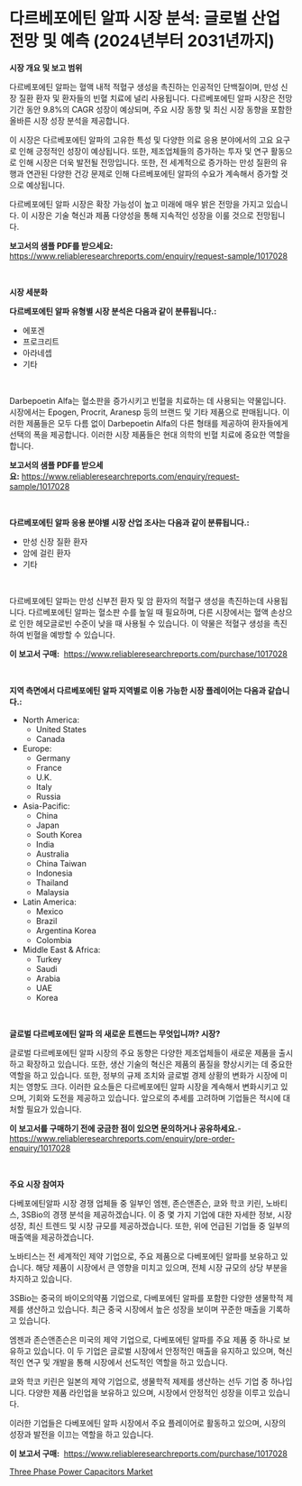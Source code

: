 <p><h1>다르베포에틴 알파 시장 분석: 글로벌 산업 전망 및 예측 (2024년부터 2031년까지)</h1></p><p><strong>시장 개요 및 보고 범위</strong></p>
<p><p>다르베포에틴 알파는 혈액 내적 적혈구 생성을 촉진하는 인공적인 단백질이며, 만성 신장 질환 환자 및 환자들의 빈혈 치료에 널리 사용됩니다. 다르베포에틴 알파 시장은 전망 기간 동안 9.8%의 CAGR 성장이 예상되며, 주요 시장 동향 및 최신 시장 동향을 포함한 올바른 시장 성장 분석을 제공합니다. </p><p>이 시장은 다르베포에틴 알파의 고유한 특성 및 다양한 의료 응용 분야에서의 고요 요구로 인해 긍정적인 성장이 예상됩니다. 또한, 제조업체들의 증가하는 투자 및 연구 활동으로 인해 시장은 더욱 발전될 전망입니다. 또한, 전 세계적으로 증가하는 만성 질환의 유행과 연관된 다양한 건강 문제로 인해 다르베포에틴 알파의 수요가 계속해서 증가할 것으로 예상됩니다.</p><p>다르베포에틴 알파 시장은 확장 가능성이 높고 미래에 매우 밝은 전망을 가지고 있습니다. 이 시장은 기술 혁신과 제품 다양성을 통해 지속적인 성장을 이룰 것으로 전망됩니다.</p></p>
<p><strong>보고서의 샘플 PDF를 받으세요:</strong> <a href="https://www.reliableresearchreports.com/enquiry/request-sample/1017028">https://www.reliableresearchreports.com/enquiry/request-sample/1017028</a></p>
<p>&nbsp;</p>
<p><strong>시장 세분화</strong></p>
<p><strong>다르베포에틴 알파 유형별 시장 분석은 다음과 같이 분류됩니다.:</strong></p>
<p><ul><li>에포겐</li><li>프로크리트</li><li>아라네셉</li><li>기타</li></ul></p>
<p>&nbsp;</p>
<p><p>Darbepoetin Alfa는 혈소판을 증가시키고 빈혈을 치료하는 데 사용되는 약물입니다. 시장에서는 Epogen, Procrit, Aranesp 등의 브랜드 및 기타 제품으로 판매됩니다. 이러한 제품들은 모두 다름 없이 Darbepoetin Alfa의 다른 형태를 제공하여 환자들에게 선택의 폭을 제공합니다. 이러한 시장 제품들은 현대 의학의 빈혈 치료에 중요한 역할을 합니다.</p></p>
<p><strong>보고서의 샘플 PDF를 받으세요:</strong>&nbsp;<a href="https://www.reliableresearchreports.com/enquiry/request-sample/1017028">https://www.reliableresearchreports.com/enquiry/request-sample/1017028</a></p>
<p>&nbsp;</p>
<p><strong> 다르베포에틴 알파 응용 분야별 시장 산업 조사는 다음과 같이 분류됩니다.:</strong></p>
<p><ul><li>만성 신장 질환 환자</li><li>암에 걸린 환자</li><li>기타</li></ul></p>
<p>&nbsp;</p>
<p><p>다르베포에틴 알파는 만성 신부전 환자 및 암 환자의 적혈구 생성을 촉진하는데 사용됩니다. 다르베포에틴 알파는 혈소판 수를 높일 때 필요하며, 다른 시장에서는 혈액 손상으로 인한 헤모글로빈 수준이 낮을 때 사용될 수 있습니다. 이 약물은 적혈구 생성을 촉진하여 빈혈을 예방할 수 있습니다.</p></p>
<p><strong>이 보고서 구매:</strong>&nbsp; <a href="https://www.reliableresearchreports.com/purchase/1017028">https://www.reliableresearchreports.com/purchase/1017028</a></p>
<p>&nbsp;</p>
<p><strong>지역 측면에서 다르베포에틴 알파 지역별로 이용 가능한 시장 플레이어는 다음과 같습니다.:</strong></p>
<p><ul>
    <li>
        North America:
        <ul>
            <li>United States</li>
            <li>Canada</li>
        </ul>
    </li>
    <li>
        Europe:
        <ul>
            <li>Germany</li>
            <li>France</li>
            <li>U.K.</li>
            <li>Italy</li>
            <li>Russia</li>
        </ul>
    </li>
    <li>
        Asia-Pacific:
        <ul>
            <li>China</li>
            <li>Japan</li>
            <li>South Korea</li>
            <li>India</li>
            <li>Australia</li>
            <li>China Taiwan</li>
            <li>Indonesia</li>
            <li>Thailand</li>
            <li>Malaysia</li>
        </ul>
    </li>
    <li>
        Latin America:
        <ul>
            <li>Mexico</li>
            <li>Brazil</li>
            <li>Argentina Korea</li>
            <li>Colombia</li>
        </ul>
    </li>
    <li>
        Middle East & Africa:
        <ul>
            <li>Turkey</li>
            <li>Saudi</li>
            <li>Arabia</li>
            <li>UAE</li>
            <li>Korea</li>
        </ul>
    </li>
    </ul></p>
<p>&nbsp;</p>
<p><strong>글로벌 다르베포에틴 알파 의 새로운 트렌드는 무엇입니까? 시장?</strong></p>
<p><p>글로벌 다르베포에틴 알파 시장의 주요 동향은 다양한 제조업체들이 새로운 제품을 출시하고 확장하고 있습니다. 또한, 생산 기술의 혁신은 제품의 품질을 향상시키는 데 중요한 역할을 하고 있습니다. 또한, 정부의 규제 조치와 글로벌 경제 상황의 변화가 시장에 미치는 영향도 크다. 이러한 요소들은 다르베포에틴 알파 시장을 계속해서 변화시키고 있으며, 기회와 도전을 제공하고 있습니다. 앞으로의 추세를 고려하며 기업들은 적시에 대처할 필요가 있습니다.</p></p>
<p><strong>이 보고서를 구매하기 전에 궁금한 점이 있으면 문의하거나 공유하세요.</strong>- <a href="https://www.reliableresearchreports.com/enquiry/pre-order-enquiry/1017028">https://www.reliableresearchreports.com/enquiry/pre-order-enquiry/1017028</a></p>
<p>&nbsp;</p>
<p><strong>주요 시장 참여자</strong></p>
<p><p>다베포에틴알파 시장 경쟁 업체들 중 일부인 엠젠, 존슨앤존슨, 쿄와 학코 키린, 노바티스, 3SBio의 경쟁 분석을 제공하겠습니다. 이 중 몇 가지 기업에 대한 자세한 정보, 시장 성장, 최신 트렌드 및 시장 규모를 제공하겠습니다. 또한, 위에 언급된 기업들 중 일부의 매출액을 제공하겠습니다.</p><p>노바티스는 전 세계적인 제약 기업으로, 주요 제품으로 다베포에틴 알파를 보유하고 있습니다. 해당 제품이 시장에서 큰 영향을 미치고 있으며, 전체 시장 규모의 상당 부분을 차지하고 있습니다.</p><p>3SBio는 중국의 바이오의약품 기업으로, 다베포에틴 알파를 포함한 다양한 생물학적 제제를 생산하고 있습니다. 최근 중국 시장에서 높은 성장을 보이며 꾸준한 매출을 기록하고 있습니다.</p><p>엠젠과 존슨앤존슨은 미국의 제약 기업으로, 다베포에틴 알파를 주요 제품 중 하나로 보유하고 있습니다. 이 두 기업은 글로벌 시장에서 안정적인 매출을 유지하고 있으며, 혁신적인 연구 및 개발을 통해 시장에서 선도적인 역할을 하고 있습니다.</p><p>쿄와 학코 키린은 일본의 제약 기업으로, 생물학적 제제를 생산하는 선두 기업 중 하나입니다. 다양한 제품 라인업을 보유하고 있으며, 시장에서 안정적인 성장을 이루고 있습니다.</p><p>이러한 기업들은 다베포에틴 알파 시장에서 주요 플레이어로 활동하고 있으며, 시장의 성장과 발전을 이끄는 역할을 하고 있습니다.</p></p>
<p><strong>이 보고서 구매:</strong>&nbsp;&nbsp;<a href="https://www.reliableresearchreports.com/purchase/1017028">https://www.reliableresearchreports.com/purchase/1017028</a></p>
<p><p><a href="https://github.com/ChiragRP21/Market-Research-Report-List-4/blob/main/three-phase-power-capacitors-market.md">Three Phase Power Capacitors Market</a></p></p>
